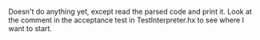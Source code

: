 Doesn't do anything yet, except read the parsed code and print it.
Look at the comment in the acceptance test in TestInterpreter.hx
to see where I want to start.
